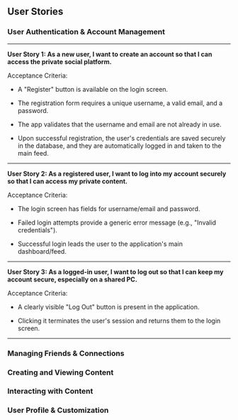 
## User Stories

### User Authentication & Account Management

---

**User Story 1: As a new user, I want to create an account so that I can access the private social platform.**

Acceptance Criteria:

*   A "Register" button is available on the login screen.

*   The registration form requires a unique username, a valid email, and a password.

*   The app validates that the username and email are not already in use.

*   Upon successful registration, the user's credentials are saved securely in the database, and they are automatically logged in and taken to the main feed.

---

**User Story 2: As a registered user, I want to log into my account securely so that I can access my private content.**

Acceptance Criteria:

*    The login screen has fields for username/email and password.

*    Failed login attempts provide a generic error message (e.g., "Invalid credentials").

*    Successful login leads the user to the application's main dashboard/feed.

---

**User Story 3: As a logged-in user, I want to log out so that I can keep my account secure, especially on a shared PC.**

Acceptance Criteria:

*    A clearly visible "Log Out" button is present in the application.

*    Clicking it terminates the user's session and returns them to the login screen.

---

### Managing Friends & Connections

### Creating and Viewing Content

### Interacting with Content

### User Profile & Customization
